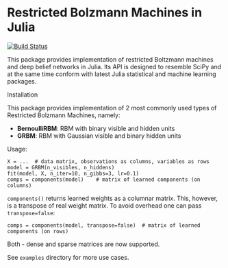 
Restricted Bolzmann Machines in Julia
=====================================

[![Build Status](https://travis-ci.org/dfdx/Boltzmann.jl.svg)](https://travis-ci.org/dfdx/Boltzmann.jl)

This package provides implementation of restricted Boltzmann machines and deep belief networks in Julia. Its API is designed to resemble SciPy and at the same time conform with latest Julia statistical and machine learning packages. 

Installation 


This package provides implementation of 2 most commonly used types of Restricted Bolzmann Machines, namely: 

- **BernoulliRBM**: RBM with binary visible and hidden units
- **GRBM**: RBM with Gaussian visible and binary hidden units

Usage: 

    X = ...  # data matrix, observations as columns, variables as rows
    model = GRBM(n_visibles, n_hiddens)
    fit(model, X, n_iter=10, n_gibbs=3, lr=0.1)
    comps = components(model)    # matrix of learned components (on columns)

`components()` returns learned weights as a columnar matrix. This, however, is a transpose of real weight matrix. To avoid overhead one can pass `transpose=false`:

    comps = components(model, transpose=false)  # matrix of learned components (on rows)

Both - dense and sparse matrices are now supported. 

See `examples` directory for more use cases. 